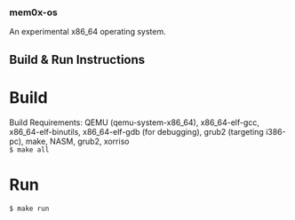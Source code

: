 ### mem0x-os
An experimental x86_64 operating system.

## Build & Run Instructions
# Build
Build Requirements: QEMU (qemu-system-x86_64), x86_64-elf-gcc, x86_64-elf-binutils, x86_64-elf-gdb (for debugging), grub2 (targeting i386-pc), make, NASM, grub2, xorriso\
```$ make all```
# Run
```$ make run```
